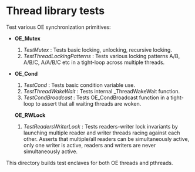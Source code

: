 Thread library tests
=====================

Test various OE synchronization primitives:
- **OE_Mutex**
  1. *TestMutex* : Tests basic locking, unlocking, recursive locking.
  1. *TestThreadLockingPatterns* : Tests various locking patterns A/B, A/B/C, A/A/B/C etc in a tight-loop across multiple threads.


- **OE_Cond**
  1. *TestCond* : Tests basic condition variable use.
  1. *TestThreadWakeWait* : Tests internal _ThreadWakeWait function.
  1. *TestCondBroadcast* : Tests OE_CondBroadcast function in a tight-loop to assert that all waiting threads are woken.


  **OE_RWLock**
  1. *TestReadersWriterLock* : Tests readers-writer lock invariants by launching multiple reader and writer threads racing against each other. Asserts that multiple/all readers can be simultaneously active, only one writer is active,  readers and writers are never simultaneously active.

This directory builds test enclaves for both OE threads and pthreads.
